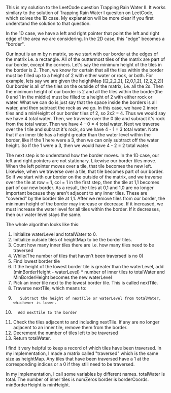 This is my solution to the LeetCode question Trapping Rain Water II. It works similary to the solution of Trapping Rain Water I quesiton on LeetCode, which solves the 1D case. My explanation will be more clear if you first understand the solution to that question.

In the 1D case, we have a left and right pointer that point the left and right edge of the area we are considering. In the 2D case, this "edge" becomes a "border".

Our input is an m by n matrix, so we start with our border at the edges of the matrix i.e. a rectangle. All of the outtermost tiles of the matrix are part of our border, except the corners. Let's say the minimum height of the tiles in the border is 2. Then, we know for certain that all the tiles within the border must be filled up to a height of 2 with either water or rock, or both. For example, lets say we are given the heightMap
[[2,2,2,2],
 [2,0,1,2],
 [2,2,2,2]]
Our border is all of the tiles on the outside of the matrix, i.e. all the 2s. Then the minimum height of our border is 2 and all the tiles within the border(the 0 and 1 in the middle) must be filled to a height of 2 with either rock or water. What we can do is just say that the space inside the borders is all water, and then subtract the rock as we go.
In this case, we have 2 inner tiles and a minHeight of our border tiles of 2, so 2x2 = 4. Thus we would say we have 4 total water. Then, we traverse over the 0 tile and subract it's rock from the total water. Then we have 4 - 0 = 4 total water. Next we traverse over the 1 tile and subract it's rock, so we have 4 - 1 = 3 total water. Note that if an inner tile has a height greater than the water level within the border, like if the 1 here were a 3, then we can only subtract off the water height. So if the 1 were a 3, then we would have 4 - 2 = 2 total water.

The next step is to understand how the border moves. In the 1D case, our left and right pointers are not stationary. Likewise our border tiles move. When the left pointer moves over a tile, that tile becomes the new left. Likewise, when we traverse over a tile, that tile becomes part of our border. So if we start with our border on the outside of the matrix, and we traverse over the tile at row = 1, col = 1 in the first step, then the tile at 1,1 becomes part of our new border. As a result, the tiles at 0,1 and 1,0 are no longer important because they aren't adjacent to any inner tiles. These are "covered" by the border tile at 1,1.
After we remove tiles from our border, the minimum height of the border may increase or decrease. If it increased, we must increase the water level for all tiles within the border. If it decreases, then our water level stays the same.

The whole algorithm looks like this:
1. Initialize waterLevel and totalWater to 0.
2. Initialize outside tiles of heightMap to be the border tiles.
3. Count how many inner tiles there are i.e. how many tiles need to be traversed
4. While(The number of tiles that haven't been traversed is no 0)
5.    Find lowest border tile
6.    If the height of the lowest border tile is greater than the waterLevel, add (minBorderHeight - waterLevel) * number of inner tiles to totalWater and MinBorderHeight becomes the new waterLevel
7.    Pick an inner tile next to the lowest border tile. This is called nextTile.
8.    Traverse nextTile, which means to:
9.        Subtract the height of nextTile or waterLevel from totalWater, whichever is lower.
10.       Add nextTile to the border
11.   Check the tiles adjacent to and including nextTile. If any are no longer adjacent to an inner tile, remove them from the border.
12.   Decrement the number of tiles left to be traversed
13. Return totalWater.

I find it very helpful to keep a record of which tiles have been traversed. In my implementation, I made a matrix called "traversed" which is the same size as heightMap. Any tiles that have been traversed have a 1 at the corresponding indices or a 0 if they still need to be traversed.

In my implementation, I call some variables by different names.
totalWater is total.
The number of inner tiles is numZeros
border is borderCoords.
minBorderHeight is minHeight.
